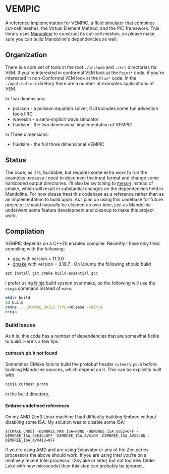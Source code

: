 # VEMPIC
A reference implementation for VEMPIC, a fluid simulator that combines cut-cell meshes, the Virtual Element Method, and the PIC framework.
This library uses [Mandoline](github.com/mtao/mandoline) to construct its cut-cell meshes, so please make sure you can build Mandoline's dependencies as well.

## Organization
There is a core set of tools in the root `./include` and `./src` directories for VEM.
If you're interested in conformal VEM look at the `Point*` code, if you're interested in non-Conformal VEM look at the `Flux*` code.
In the `./applications` diretory there are a number of examples applications of VEM.

In Two dimensions:
* poisson - a poisson equation solver, GUI includes some fun advection tools IIRC
* wavesim - a semi-implicit wave simulator
* fluidsim - the two dimensional implementation of VEMPIC

In Three dimensions:
* fluidsim - the full three dimensional VEMPIC


## Status
The code, as it is, buildable, but requires some extra work to run the examples because I need to document the input format and change some hardcoded output directories.
I'll also be switching to [meson](https://mesonbuild.com) instead of cmake, which will result in substantial changes on the dependencies held in Mandoline.
For now please treat this codebase as a reference rather than as an implementation to build upon.
As I plan on using this codebase for future projects it should naturally be cleaned up over time, just as Mandoline underwent some feature development and cleanup to make this project work.

## Compilation
VEMPIC depends on a C++20 enabled compiler.
Recently I have only tried compiling with the following:
- [gcc](https://gcc.gnu.org) with version = 11.3.0 
- [cmake](https://cmake.org) with version = 3.19.7 .
On Ubuntu the following should build
```bash
apt install git cmake build-essential gcc
```
I prefer using [Ninja](https://ninja-build.org/) build system over make, so the following will use the `ninja` command instead of `make`.


```bash
mkdir build
cd build
cmake .. -DCMAKE_BUILD_TYPE=Release -GNinja
ninja
```

### Build Issues
As it is, this code has a number of dependencies that are somewhat fickle to build.
Here's a few tips.

#### cutmesh.pb.h not found
Sometimes CMake fails to build the protobuf header `cutmesh.pb.h` before building Mandoline sources, which depend on it.
This can be explicitly built with
```bash
ninja cutmesh_proto
```
in the build directory.

#### Embree undefined references
On my AMD Zen3 Linux machine I had difficulty building Embree without disabling some ISA. My solution was to disable some ISA:
```
${CMAKE_CMDS} -DEMBREE_MAX_ISA=NONE -DEMBREE_ISA_SSE2=OFF -DEMBREE_ISA_SSE42=OFF -DEMBREE_ISA_AVX=ON -DEMBREE_ISA_AVX2=ON -DEMBREE_ISA_AVX412=OFF 
```
If you're using AMD and are using Excavator or any of hte Zen series processors the above should work.
If you are using intel you're on a relatively recent Intel processor (Skylake or later) but not too new (Alder Lake with new microcode) then this step can probably be ignored...
